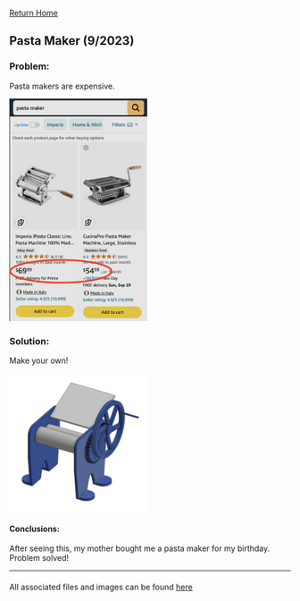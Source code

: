 [Return Home](../../README.md)

## Pasta Maker (9/2023)

### Problem:
Pasta makers are expensive.

<img src="picture1.png" width="49%"> 

### Solution:
Make your own! 

<img src="picture2.jpg" width="49%"> 

#### Conclusions:
After seeing this, my mother bought me a pasta maker for my birthday. Problem solved!

---
####
All associated files and images can be found [here](./)